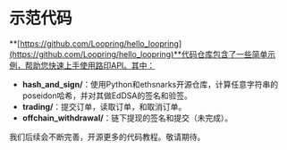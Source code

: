 # 示范代码

**[https://github.com/Loopring/hello_loopring](https://github.com/Loopring/hello_loopring)**代码仓库包含了一些简单示例，帮助您快速上手使用路印API。其中：

- **hash_and_sign/**：使用Python和ethsnarks开源仓库，计算任意字符串的poseidon哈希，并对其做EdDSA的签名和验签。
- **trading/**：提交订单，读取订单，和取消订单。
- **offchain_withdrawal/**：链下提现的签名和提交（未完成）。

我们后续会不断完善，开源更多的代码教程。敬请期待。